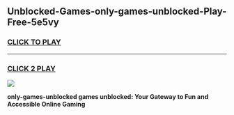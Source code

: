 
## Unblocked-Games-only-games-unblocked-Play-Free-5e5vy
<h3>
<a href="https://premium76.site?title=only-games-unblocked&ref=17A">CLICK TO PLAY</a></h3>
<hr>

<h3>
<a href="https://premium76.site?title=only-games-unblocked&ref=17A">CLICK 2 PLAY</a>
  
</h3>

<a href="https://premium76.site?title=only-games-unblocked&ref=17A"><img src="https://clearcache.store/games.png"></a>


**only-games-unblocked games unblocked: Your Gateway to Fun and Accessible Online Gaming**
